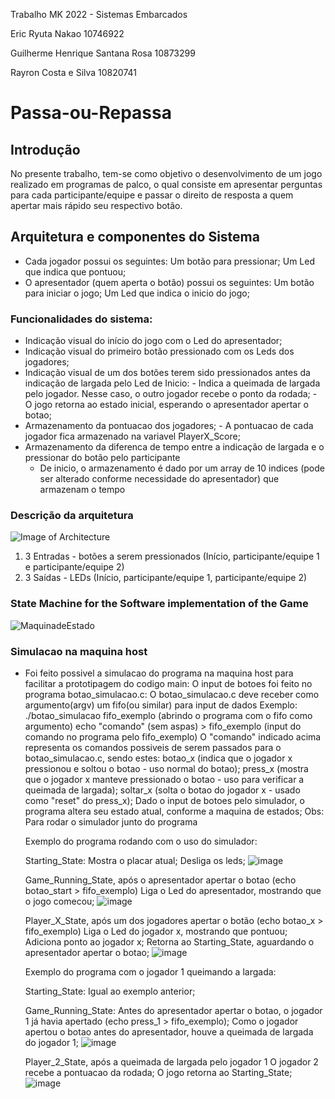Trabalho MK 2022 - Sistemas Embarcados

Eric Ryuta Nakao 10746922

Guilherme Henrique Santana Rosa 10873299

Rayron Costa e Silva 10820741

# Passa-ou-Repassa

## Introdução

No presente trabalho, tem-se como objetivo o desenvolvimento de um jogo realizado em programas de palco, o qual consiste em apresentar perguntas para cada participante/equipe e passar o direito de resposta a quem apertar mais rápido seu respectivo botão.

## Arquitetura e componentes do Sistema

- Cada jogador possui os seguintes:
      Um botão para pressionar;
      Um Led que indica que pontuou;
- O apresentador (quem aperta o botão) possui os seguintes:
      Um botão para iniciar o jogo;
      Um Led que indica o inicio do jogo;

### Funcionalidades do sistema:
- Indicação visual do início do jogo com o Led do apresentador;
- Indicação visual do primeiro botão pressionado com os Leds dos jogadores;
- Indicação visual de um dos botões terem sido pressionados antes da indicação de largada pelo Led de Inicio:
      - Indica a queimada de largada pelo jogador. Nesse caso, o outro jogador recebe o ponto da rodada;
      - O jogo retorna ao estado inicial, esperando o apresentador apertar o botao;
- Armazenamento da pontuacao dos jogadores;
      - A pontuacao de cada jogador fica armazenado na variavel PlayerX_Score;
- Armazenamento da diferenca de tempo entre a indicação de largada e o pressionar do botão pelo participante
    - De inicio, o armazenamento é dado por um array de 10 indices (pode ser alterado conforme necessidade do apresentador) que armazenam o tempo

### Descrição da arquitetura 

![Image of Architecture](https://github.com/guilh-0453/passa_ou_repassa/blob/main/System_Architecture.jpg)
  1. 3 Entradas - botões a serem pressionados (Início, participante/equipe 1 e participante/equipe 2)
  2. 3 Saídas  - LEDs (Início, participante/equipe 1, participante/equipe 2)

### State Machine for the Software implementation of the Game
![MaquinadeEstado](https://github.com/guilh-0453/passa_ou_repassa/blob/main/State_Machine.png)


### Simulacao na maquina host

- Foi feito possivel a simulacao do programa na maquina host para facilitar a prototipagem do codigo main:
    O input de botoes foi feito no programa botao_simulacao.c:
      O botao_simulacao.c deve receber como argumento(argv) um fifo(ou similar) para input de dados
      Exemplo:
        ./botao_simulacao fifo_exemplo (abrindo o programa com o fifo como argumento)
        echo "comando" (sem aspas) > fifo_exemplo (input do comando no programa pelo fifo_exemplo)
      O "comando" indicado acima representa os comandos possiveis de serem passados para o botao_simulacao.c, sendo estes:
        botao_x (indica que o jogador x pressionou e soltou o botao - uso normal do botao);
        press_x (mostra que o jogador x manteve pressionado o botao - uso para verificar a queimada de largada);
        soltar_x (solta o botao do jogador x - usado como "reset" do press_x);
    Dado o input de botoes pelo simulador, o programa altera seu estado atual, conforme a maquina de estados;
    Obs: Para rodar o simulador junto do programa
    
    Exemplo do programa rodando com o uso do simulador:
    
    Starting_State:
        Mostra o placar atual;
        Desliga os leds;
    ![image](https://user-images.githubusercontent.com/109694851/182676215-258c681b-be6d-4b34-a8b7-d60d8af89cf9.png)
    
    Game_Running_State, após o apresentador apertar o botao (echo botao_start > fifo_exemplo)
        Liga o Led do apresentador, mostrando que o jogo comecou;
    ![image](https://user-images.githubusercontent.com/109694851/182676804-0e77d4aa-19f5-4eed-a785-490d857023e5.png)
    
    Player_X_State, após um dos jogadores apertar o botão (echo botao_x > fifo_exemplo)
        Liga o Led do jogador x, mostrando que pontuou;
        Adiciona ponto ao jogador x;
        Retorna ao Starting_State, aguardando o apresentador apertar o botao;
    ![image](https://user-images.githubusercontent.com/109694851/182677405-4c522f96-9477-481f-9df5-b826dc5aa9fe.png)
    
    Exemplo do programa com o jogador 1 queimando a largada:
    
    Starting_State: Igual ao exemplo anterior;
    
    Game_Running_State:
        Antes do apresentador apertar o botao, o jogador 1 já havia apertado (echo press_1 > fifo_exemplo);
        Como o jogador apertou o botao antes do apresentador, houve a queimada de largada do jogador 1;
        ![image](https://user-images.githubusercontent.com/109694851/182679749-2d9a0745-c7cb-4365-8588-c500c7fbe798.png)
        
    Player_2_State, após a queimada de largada pelo jogador 1
        O jogador 2 recebe a pontuacao da rodada;
        O jogo retorna ao Starting_State;
        ![image](https://user-images.githubusercontent.com/109694851/182679400-1e295a19-2697-44b3-a6db-6d283f8dc40f.png)

    
    

